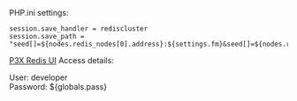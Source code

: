PHP.ini settings:
```
session.save_handler = rediscluster
session.save_path = "seed[]=${nodes.redis_nodes[0].address}:${settings.fm}&seed[]=${nodes.redis_nodes[1].address}:${settings.sm}&seed[]=${nodes.redis_nodes[2].address}:${settings.tm}&seed[]=${nodes.redis_nodes[3].address}:${settings.fs}&seed[]=${nodes.redis_nodes[4].address}:${settings.ss}&seed[]=${nodes.redis_nodes[5].address}:${settings.ts}&timeout=2&read_timeout=2&failover=error&persistent=1&auth=${globals.pass}&stream[verify_peer]=0"
```

[P3X Redis UI](https://developer:${globals.pass}@node${nodes.redis_nodes[0].id}-${env.domain}/connect/)
Access details:

User: developer\
Password: ${globals.pass}
